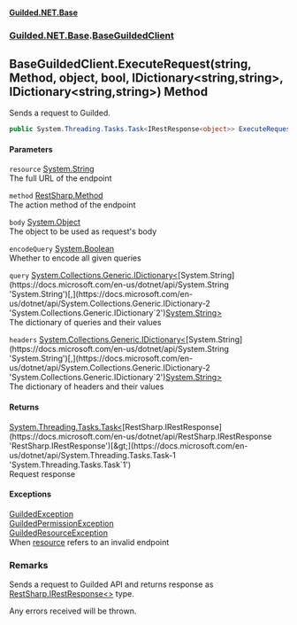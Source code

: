 
#### [Guilded.NET.Base](Guilded_NET_Base 'Guilded_NET_Base')
### [Guilded.NET.Base](Guilded_NET_Base#Guilded_NET_Base 'Guilded.NET.Base').[BaseGuildedClient](BaseGuildedClient 'Guilded.NET.Base.BaseGuildedClient')
## BaseGuildedClient.ExecuteRequest(string, Method, object, bool, IDictionary&lt;string,string&gt;, IDictionary&lt;string,string&gt;) Method
Sends a request to Guilded.  
```csharp
public System.Threading.Tasks.Task<IRestResponse<object>> ExecuteRequest(string resource, Method method, object body=null, bool encodeQuery=true, System.Collections.Generic.IDictionary<string,string> query=null, System.Collections.Generic.IDictionary<string,string> headers=null);
```

#### Parameters
<a name='Guilded_NET_Base_BaseGuildedClient_ExecuteRequest(string_Method_object_bool_System_Collections_Generic_IDictionary_string_string__System_Collections_Generic_IDictionary_string_string_)_resource'></a>
`resource` [System.String](https://docs.microsoft.com/en-us/dotnet/api/System.String 'System.String')  
The full URL of the endpoint
  
<a name='Guilded_NET_Base_BaseGuildedClient_ExecuteRequest(string_Method_object_bool_System_Collections_Generic_IDictionary_string_string__System_Collections_Generic_IDictionary_string_string_)_method'></a>
`method` [RestSharp.Method](https://docs.microsoft.com/en-us/dotnet/api/RestSharp.Method 'RestSharp.Method')  
The action method of the endpoint
  
<a name='Guilded_NET_Base_BaseGuildedClient_ExecuteRequest(string_Method_object_bool_System_Collections_Generic_IDictionary_string_string__System_Collections_Generic_IDictionary_string_string_)_body'></a>
`body` [System.Object](https://docs.microsoft.com/en-us/dotnet/api/System.Object 'System.Object')  
The object to be used as request's body
  
<a name='Guilded_NET_Base_BaseGuildedClient_ExecuteRequest(string_Method_object_bool_System_Collections_Generic_IDictionary_string_string__System_Collections_Generic_IDictionary_string_string_)_encodeQuery'></a>
`encodeQuery` [System.Boolean](https://docs.microsoft.com/en-us/dotnet/api/System.Boolean 'System.Boolean')  
Whether to encode all given queries
  
<a name='Guilded_NET_Base_BaseGuildedClient_ExecuteRequest(string_Method_object_bool_System_Collections_Generic_IDictionary_string_string__System_Collections_Generic_IDictionary_string_string_)_query'></a>
`query` [System.Collections.Generic.IDictionary&lt;](https://docs.microsoft.com/en-us/dotnet/api/System.Collections.Generic.IDictionary-2 'System.Collections.Generic.IDictionary`2')[System.String](https://docs.microsoft.com/en-us/dotnet/api/System.String 'System.String')[,](https://docs.microsoft.com/en-us/dotnet/api/System.Collections.Generic.IDictionary-2 'System.Collections.Generic.IDictionary`2')[System.String](https://docs.microsoft.com/en-us/dotnet/api/System.String 'System.String')[&gt;](https://docs.microsoft.com/en-us/dotnet/api/System.Collections.Generic.IDictionary-2 'System.Collections.Generic.IDictionary`2')  
The dictionary of queries and their values
  
<a name='Guilded_NET_Base_BaseGuildedClient_ExecuteRequest(string_Method_object_bool_System_Collections_Generic_IDictionary_string_string__System_Collections_Generic_IDictionary_string_string_)_headers'></a>
`headers` [System.Collections.Generic.IDictionary&lt;](https://docs.microsoft.com/en-us/dotnet/api/System.Collections.Generic.IDictionary-2 'System.Collections.Generic.IDictionary`2')[System.String](https://docs.microsoft.com/en-us/dotnet/api/System.String 'System.String')[,](https://docs.microsoft.com/en-us/dotnet/api/System.Collections.Generic.IDictionary-2 'System.Collections.Generic.IDictionary`2')[System.String](https://docs.microsoft.com/en-us/dotnet/api/System.String 'System.String')[&gt;](https://docs.microsoft.com/en-us/dotnet/api/System.Collections.Generic.IDictionary-2 'System.Collections.Generic.IDictionary`2')  
The dictionary of headers and their values
  

#### Returns
[System.Threading.Tasks.Task&lt;](https://docs.microsoft.com/en-us/dotnet/api/System.Threading.Tasks.Task-1 'System.Threading.Tasks.Task`1')[RestSharp.IRestResponse](https://docs.microsoft.com/en-us/dotnet/api/RestSharp.IRestResponse 'RestSharp.IRestResponse')[&gt;](https://docs.microsoft.com/en-us/dotnet/api/System.Threading.Tasks.Task-1 'System.Threading.Tasks.Task`1')  
Request response

#### Exceptions
[GuildedException](GuildedException 'Guilded.NET.Base.GuildedException')  
[GuildedPermissionException](GuildedPermissionException 'Guilded.NET.Base.GuildedPermissionException')  
[GuildedResourceException](GuildedResourceException 'Guilded.NET.Base.GuildedResourceException')  
When [resource](BaseGuildedClient_ExecuteRequest(string_Method_object_bool_IDictionary_string_string__IDictionary_string_string_)#Guilded_NET_Base_BaseGuildedClient_ExecuteRequest(string_Method_object_bool_System_Collections_Generic_IDictionary_string_string__System_Collections_Generic_IDictionary_string_string_)_resource 'Guilded.NET.Base.BaseGuildedClient.ExecuteRequest(string, Method, object, bool, System.Collections.Generic.IDictionary&lt;string,string&gt;, System.Collections.Generic.IDictionary&lt;string,string&gt;).resource') refers to an invalid endpoint
### Remarks
Sends a request to Guilded API and returns response as [RestSharp.IRestResponse&lt;&gt;](https://docs.microsoft.com/en-us/dotnet/api/RestSharp.IRestResponse-1 'RestSharp.IRestResponse`1') type.



Any errors received will be thrown.
